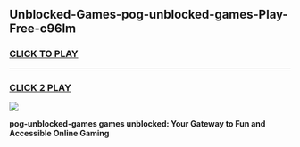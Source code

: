 
## Unblocked-Games-pog-unblocked-games-Play-Free-c96lm
<h3>
<a href="https://premium76.site?title=pog-unblocked-games&ref=10A">CLICK TO PLAY</a></h3>
<hr>

<h3>
<a href="https://premium76.site?title=pog-unblocked-games&ref=10A">CLICK 2 PLAY</a>
  
</h3>

<a href="https://premium76.site?title=pog-unblocked-games&ref=10A"><img src="https://clearcache.store/games.png"></a>


**pog-unblocked-games games unblocked: Your Gateway to Fun and Accessible Online Gaming**
